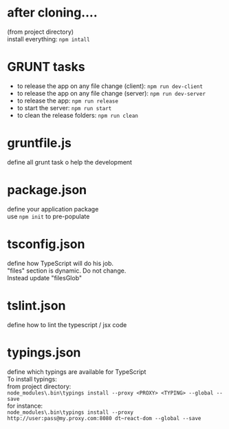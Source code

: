 # after cloning....
(from project directory)  
install everything: `npm intall`

# GRUNT tasks
- to release the app on any file change (client): `npm run dev-client`
- to release the app on any file change (server): `npm run dev-server`
- to release the app: `npm run release`
- to start the server: `npm run start`
- to clean the release folders: `npm run clean`

# gruntfile.js
define all grunt task o help the development

# package.json
define your application package  
use `npm init` to pre-populate  

# tsconfig.json
define how TypeScript will do his job.  
"files" section is dynamic. Do not change.  
Instead update "filesGlob"  

# tslint.json
define how to lint the typescript / jsx code  

# typings.json
define which typings are available for TypeScript  
To install typings:  
  from project directory:  
  `node_modules\.bin\typings install --proxy <PROXY> <TYPING> --global --save`  
  for instance:  
  `node_modules\.bin\typings install --proxy http://user:pass@my.proxy.com:8080 dt~react-dom --global --save`  
